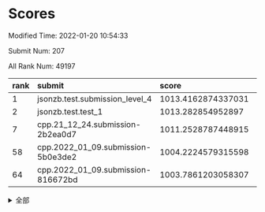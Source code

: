 # Scores

Modified Time: 2022-01-20 10:54:33

Submit Num: 207

All Rank Num: 49197

| rank |               submit               |       score        |       sigma        | pk_num |
| :--- | :--------------------------------- | :----------------- | :----------------- | :----- |
| 1    | jsonzb.test.submission_level_4     | 1013.4162874337031 | 0.840651429281273  | 948    |
| 2    | jsonzb.test.test_1                 | 1013.282854952897  | 0.8226023052644659 | 947    |
| 7    | cpp.21_12_24.submission-2b2ea0d7   | 1011.2528787448915 | 0.8037431781943016 | 949    |
| 58   | cpp.2022_01_09.submission-5b0e3de2 | 1004.2224579315598 | 0.7104647252649305 | 958    |
| 64   | cpp.2022_01_09.submission-816672bd | 1003.7861203058307 | 0.7126036648520631 | 947    |


<details>
<summary>全部</summary>

| rank |                 submit                 |       score        |       sigma        | pk_num |
| :--- | :------------------------------------- | :----------------- | :----------------- | :----- |
| 1    | jsonzb.test.submission_level_4         | 1013.4162874337031 | 0.840651429281273  | 948    |
| 2    | jsonzb.test.test_1                     | 1013.282854952897  | 0.8226023052644659 | 947    |
| 3    | gobigger.level_3.submission_level_3_41 | 1011.492979680047  | 0.7778854872276376 | 948    |
| 4    | gobigger.level_3.submission_level_3_35 | 1011.4403120641678 | 0.7715800066723721 | 948    |
| 5    | gobigger.level_3.submission_level_3_38 | 1011.4206483311324 | 0.7681303991847624 | 950    |
| 6    | gobigger.level_3.submission_level_3_37 | 1011.33478638983   | 0.7759108172382836 | 953    |
| 7    | cpp.21_12_24.submission-2b2ea0d7       | 1011.2528787448915 | 0.8037431781943016 | 949    |
| 8    | gobigger.level_3.submission_level_3_47 | 1011.0736530812726 | 0.7773135785231086 | 949    |
| 9    | gobigger.level_3.submission_level_3_24 | 1011.0150525443759 | 0.7930524088417479 | 946    |
| 10   | gobigger.level_3.submission_level_3_28 | 1010.8712876309709 | 0.7656916757509216 | 948    |
| 11   | gobigger.level_3.submission_level_3_19 | 1010.7041769977151 | 0.7624791221741766 | 947    |
| 12   | gobigger.level_3.submission_level_3_1  | 1010.6788364156037 | 0.7642318341601271 | 953    |
| 13   | gobigger.level_3.submission_level_3_29 | 1010.6499451319481 | 0.772113365984878  | 954    |
| 14   | gobigger.level_3.submission_level_3_33 | 1010.5901321594474 | 0.773968543758749  | 952    |
| 15   | gobigger.level_3.submission_level_3_49 | 1010.5373335990001 | 0.7487750620651694 | 950    |
| 16   | gobigger.level_3.submission_level_3_16 | 1010.5364395432948 | 0.7647108024503098 | 949    |
| 17   | gobigger.level_3.submission_level_3_8  | 1010.3732242920406 | 0.7765557323292626 | 952    |
| 18   | gobigger.level_3.submission_level_3_17 | 1010.3553620096534 | 0.7619936629022113 | 952    |
| 19   | gobigger.level_3.submission_level_3_36 | 1010.2158845671203 | 0.8041890406115719 | 953    |
| 20   | gobigger.level_3.submission_level_3_20 | 1010.2004238631465 | 0.7457802039627028 | 951    |
| 21   | gobigger.level_3.submission_level_3_48 | 1010.1658238072944 | 0.7582800216830787 | 951    |
| 22   | gobigger.level_3.submission_level_3_42 | 1010.0906100009108 | 0.7618484087210989 | 949    |
| 23   | gobigger.level_3.submission_level_3_10 | 1010.0858578301732 | 0.7530877389110823 | 958    |
| 24   | gobigger.level_3.submission_level_3_22 | 1010.0637161324042 | 0.7552522368940466 | 958    |
| 25   | gobigger.level_3.submission_level_3_21 | 1009.7389368577514 | 0.75923899733127   | 951    |
| 26   | gobigger.level_3.submission_level_3_23 | 1009.705314329087  | 0.7350725997856062 | 955    |
| 27   | gobigger.level_3.submission_level_3_45 | 1009.6975409279439 | 0.7579451752042786 | 953    |
| 28   | gobigger.level_3.submission_level_3_0  | 1009.6519719890094 | 0.749082072151735  | 955    |
| 29   | gobigger.level_3.submission_level_3_13 | 1009.6106656025909 | 0.7550767668654079 | 943    |
| 30   | gobigger.level_3.submission_level_3_15 | 1009.6096248985672 | 0.7507250869933453 | 946    |
| 31   | gobigger.level_3.submission_level_3_3  | 1009.5915642782319 | 0.7528812149651851 | 951    |
| 32   | gobigger.level_3.submission_level_3_43 | 1009.5863212932446 | 0.757922786676099  | 955    |
| 33   | gobigger.level_3.submission_level_3_11 | 1009.5821188633463 | 0.7440452298285359 | 946    |
| 34   | gobigger.level_3.submission_level_3_4  | 1009.5654992452808 | 0.7525864431402144 | 955    |
| 35   | gobigger.level_3.submission_level_3_2  | 1009.4628607297859 | 0.7558221786372998 | 955    |
| 36   | gobigger.level_3.submission_level_3_39 | 1009.3447283184013 | 0.7471928862505102 | 947    |
| 37   | gobigger.level_3.submission_level_3_25 | 1009.2373929347478 | 0.7600418421663245 | 947    |
| 38   | gobigger.level_3.submission_level_3_34 | 1009.1999381872645 | 0.7415342537250755 | 958    |
| 39   | gobigger.level_3.submission_level_3_40 | 1009.1850973319647 | 0.7576212034519926 | 953    |
| 40   | gobigger.level_3.submission_level_3_27 | 1009.040214398443  | 0.7351736020076147 | 949    |
| 41   | gobigger.level_3.submission_level_3_31 | 1009.0168655876635 | 0.7438450180260656 | 950    |
| 42   | gobigger.level_3.submission_level_3_30 | 1009.0040962436605 | 0.7501845849746797 | 952    |
| 43   | gobigger.level_3.submission_level_3_12 | 1008.9941041099244 | 0.7580124788373366 | 955    |
| 44   | gobigger.level_3.submission_level_3_5  | 1008.8785415083606 | 0.7420737656310383 | 951    |
| 45   | gobigger.level_3.submission_level_3_18 | 1008.8564483604631 | 0.7646055041341348 | 951    |
| 46   | gobigger.level_3.submission_level_3_26 | 1008.8376702051838 | 0.7581319874372427 | 950    |
| 47   | gobigger.level_3.submission_level_3_14 | 1008.8302432141169 | 0.7374240353482979 | 955    |
| 48   | gobigger.level_3.submission_level_3_44 | 1008.6445378407793 | 0.7334563140377831 | 945    |
| 49   | gobigger.level_3.submission_level_3_46 | 1008.6363822488207 | 0.7427271908668063 | 957    |
| 50   | gobigger.level_3.submission_level_3_9  | 1008.6146575539043 | 0.7420812409438435 | 946    |
| 51   | gobigger.level_3.submission_level_3_32 | 1008.6022473181513 | 0.7605268559988885 | 952    |
| 52   | gobigger.level_3.submission_level_3_7  | 1008.470511714674  | 0.7411768653670926 | 947    |
| 53   | gobigger.level_3.submission_level_3_6  | 1008.1454127629152 | 0.7423702023206735 | 951    |
| 54   | gobigger.level_1.submission_level_1_19 | 1004.8531498618528 | 0.7236565272950868 | 944    |
| 55   | gobigger.level_1.submission_level_1_10 | 1004.7837301289294 | 0.7121539502849489 | 953    |
| 56   | gobigger.level_1.submission_level_1_23 | 1004.5573745296169 | 0.715286371326982  | 952    |
| 57   | gobigger.level_1.submission_level_1_46 | 1004.3450777831046 | 0.7225613172268909 | 950    |
| 58   | cpp.2022_01_09.submission-5b0e3de2     | 1004.2224579315598 | 0.7104647252649305 | 958    |
| 59   | gobigger.level_1.submission_level_1_20 | 1004.2001308843752 | 0.716925871332026  | 951    |
| 60   | gobigger.level_1.submission_level_1_40 | 1004.163094070473  | 0.7160612119047455 | 950    |
| 61   | gobigger.level_1.submission_level_1_28 | 1003.9526396885099 | 0.7198781202787159 | 952    |
| 62   | gobigger.level_1.submission_level_1_25 | 1003.9063562997482 | 0.7136539023709225 | 948    |
| 63   | gobigger.level_1.submission_level_1_39 | 1003.7984396086739 | 0.7094369102337401 | 948    |
| 64   | cpp.2022_01_09.submission-816672bd     | 1003.7861203058307 | 0.7126036648520631 | 947    |
| 65   | gobigger.level_1.submission_level_1_41 | 1003.7693265271149 | 0.7240416371730498 | 952    |
| 66   | gobigger.level_1.submission_level_1_21 | 1003.6710244241236 | 0.7179654398062774 | 953    |
| 67   | gobigger.level_1.submission_level_1_4  | 1003.5723623431053 | 0.7127210176483656 | 952    |
| 68   | gobigger.level_1.submission_level_1_43 | 1003.5206587445252 | 0.7211408647641204 | 951    |
| 69   | gobigger.level_1.submission_level_1_2  | 1003.5110619251733 | 0.7113003827091531 | 956    |
| 70   | gobigger.level_1.submission_level_1_38 | 1003.5108464018547 | 0.7234225794039821 | 952    |
| 71   | gobigger.level_1.submission_level_1_27 | 1003.5053133200443 | 0.7069543676672941 | 953    |
| 72   | gobigger.level_1.submission_level_1_1  | 1003.4617118050592 | 0.711954082110086  | 953    |
| 73   | gobigger.level_1.submission_level_1_24 | 1003.3828127677294 | 0.7127769870176233 | 950    |
| 74   | gobigger.level_1.submission_level_1_29 | 1003.3687437878212 | 0.7173296479480259 | 953    |
| 75   | gobigger.level_1.submission_level_1_37 | 1003.2986752143986 | 0.7258638536536588 | 951    |
| 76   | gobigger.level_1.submission_level_1_35 | 1003.2894312030471 | 0.7247603339097844 | 954    |
| 77   | gobigger.level_1.submission_level_1_33 | 1003.27610187554   | 0.7118033169447884 | 951    |
| 78   | gobigger.level_1.submission_level_1_11 | 1003.1922568229036 | 0.7228535827428277 | 951    |
| 79   | gobigger.level_1.submission_level_1_3  | 1003.1600478855156 | 0.7016358345088745 | 946    |
| 80   | gobigger.level_1.submission_level_1_5  | 1003.1531809501499 | 0.71592423406242   | 947    |
| 81   | gobigger.level_1.submission_level_1_45 | 1003.0943586942235 | 0.7134028304478741 | 950    |
| 82   | gobigger.level_1.submission_level_1_36 | 1003.0514275526828 | 0.7139376693598283 | 954    |
| 83   | gobigger.level_1.submission_level_1_15 | 1002.9956652349853 | 0.7142624954003319 | 949    |
| 84   | gobigger.level_1.submission_level_1_42 | 1002.986281104897  | 0.7227473566967039 | 953    |
| 85   | gobigger.level_1.submission_level_1_8  | 1002.9618180145925 | 0.7214254562247544 | 951    |
| 86   | gobigger.level_1.submission_level_1_0  | 1002.9614169975    | 0.7092861833143359 | 947    |
| 87   | gobigger.level_1.submission_level_1_49 | 1002.8019568252989 | 0.7188547514093574 | 946    |
| 88   | gobigger.level_1.submission_level_1_34 | 1002.7657765852382 | 0.7127966678654283 | 953    |
| 89   | gobigger.level_1.submission_level_1_31 | 1002.7583744165584 | 0.702227270327378  | 952    |
| 90   | gobigger.level_1.submission_level_1_44 | 1002.7562755887707 | 0.7203202171986559 | 949    |
| 91   | gobigger.level_1.submission_level_1_30 | 1002.7520312065639 | 0.7035370305193905 | 954    |
| 92   | gobigger.level_1.submission_level_1_18 | 1002.7448316432444 | 0.7099815775676802 | 945    |
| 93   | gobigger.level_1.submission_level_1_47 | 1002.5883065910525 | 0.718176943204972  | 950    |
| 94   | gobigger.level_1.submission_level_1_9  | 1002.4754398409385 | 0.7080567032759805 | 950    |
| 95   | gobigger.level_1.submission_level_1_17 | 1002.4641746950233 | 0.7090477440825187 | 950    |
| 96   | gobigger.level_1.submission_level_1_7  | 1002.4337474539673 | 0.7195313256901219 | 952    |
| 97   | gobigger.level_1.submission_level_1_14 | 1002.3773142634295 | 0.7119878219254656 | 946    |
| 98   | gobigger.level_1.submission_level_1_13 | 1002.3026841100673 | 0.7111355738418984 | 947    |
| 99   | gobigger.level_1.submission_level_1_32 | 1002.2723665392604 | 0.7071012381606143 | 950    |
| 100  | gobigger.level_1.submission_level_1_22 | 1002.2594959349707 | 0.7134210719893507 | 954    |
| 101  | gobigger.level_1.submission_level_1_16 | 1002.2531457368058 | 0.7260854368992167 | 954    |
| 102  | gobigger.level_1.submission_level_1_6  | 1002.0564957429822 | 0.7192416554768413 | 951    |
| 103  | gobigger.level_1.submission_level_1_12 | 1002.0168462969406 | 0.7169888714034413 | 953    |
| 104  | gobigger.level_1.submission_level_1_26 | 1001.9997732026794 | 0.7091672257187317 | 950    |
| 105  | gobigger.level_1.submission_level_1_48 | 1001.7993034540609 | 0.7163903028613645 | 952    |
| 106  | gobigger.random.submission_random_9    | 997.7917219401845  | 0.7078652250639281 | 947    |
| 107  | gobigger.random.submission_random_3    | 997.3715487760745  | 0.721138122971017  | 956    |
| 108  | gobigger.random.submission_random_15   | 997.3191273576132  | 0.701350263619299  | 949    |
| 109  | gobigger.random.submission_random_40   | 997.0947079828283  | 0.7007499379754953 | 954    |
| 110  | gobigger.random.submission_random_18   | 996.9156414195625  | 0.7043792520761527 | 949    |
| 111  | gobigger.random.submission_random_1    | 996.7976164068584  | 0.696381765529089  | 951    |
| 112  | gobigger.random.submission_random_35   | 996.7536252386112  | 0.7055820995824481 | 949    |
| 113  | gobigger.random.submission_random_6    | 996.6787568316171  | 0.7192892087428099 | 949    |
| 114  | gobigger.random.submission_random_45   | 996.6352267274914  | 0.6990693295035303 | 952    |
| 115  | gobigger.random.submission_random_28   | 996.6273261481333  | 0.7104939819343706 | 954    |
| 116  | gobigger.random.submission_random_31   | 996.5370809735739  | 0.7120214912691909 | 951    |
| 117  | gobigger.random.submission_random_20   | 996.5199352027877  | 0.6987640277887113 | 953    |
| 118  | gobigger.random.submission_random_2    | 996.4790340905266  | 0.7126638286639324 | 949    |
| 119  | gobigger.random.submission_random_0    | 996.3989212834629  | 0.7083804284714004 | 946    |
| 120  | gobigger.random.submission_random_10   | 996.3642365716167  | 0.707009359329186  | 955    |
| 121  | gobigger.random.submission_random_47   | 996.3365422297982  | 0.7038203548756866 | 952    |
| 122  | gobigger.random.submission_random_4    | 996.279276676852   | 0.7056022526122803 | 951    |
| 123  | gobigger.random.submission_random_34   | 996.2790263955488  | 0.711068400312788  | 949    |
| 124  | gobigger.random.submission_random_26   | 996.2443978375272  | 0.6984911001713598 | 952    |
| 125  | gobigger.random.submission_random_46   | 996.2203638661476  | 0.711172611767128  | 943    |
| 126  | gobigger.random.submission_random_36   | 996.2088903786008  | 0.7225501124848808 | 952    |
| 127  | gobigger.random.submission_random_30   | 996.1877470270286  | 0.7065229422844768 | 950    |
| 128  | gobigger.random.submission_random_5    | 996.1384606907106  | 0.7043401130358542 | 954    |
| 129  | gobigger.random.submission_random_49   | 996.0924355867246  | 0.7104824528768406 | 952    |
| 130  | gobigger.random.submission_random_14   | 996.042051711319   | 0.706675653478224  | 947    |
| 131  | gobigger.random.submission_random_32   | 996.039497660084   | 0.7072170826713765 | 952    |
| 132  | gobigger.random.submission_random_24   | 996.0250682522837  | 0.7076529580941185 | 952    |
| 133  | gobigger.random.submission_random_13   | 995.9376462864757  | 0.7226560437149623 | 954    |
| 134  | gobigger.random.submission_random_48   | 995.93363065033    | 0.711162590454537  | 950    |
| 135  | gobigger.random.submission_random_16   | 995.8538999397441  | 0.712821857121256  | 956    |
| 136  | gobigger.random.submission_random_19   | 995.8150606300735  | 0.7079465355574535 | 945    |
| 137  | gobigger.random.submission_random_23   | 995.7803026256521  | 0.7081586224685771 | 953    |
| 138  | gobigger.random.submission_random_44   | 995.775818215902   | 0.7001337005353008 | 951    |
| 139  | gobigger.random.submission_random_39   | 995.76526440769    | 0.7122230669783013 | 954    |
| 140  | gobigger.random.submission_random_42   | 995.7132990535347  | 0.7193166399772999 | 945    |
| 141  | gobigger.random.submission_random_12   | 995.628411906469   | 0.7233446069871114 | 953    |
| 142  | gobigger.random.submission_random_22   | 995.6102439813035  | 0.703203833245908  | 953    |
| 143  | gobigger.random.submission_random_38   | 995.5377203221598  | 0.706163246250724  | 952    |
| 144  | gobigger.random.submission_random_37   | 995.4934020988941  | 0.7067985853008665 | 950    |
| 145  | gobigger.random.submission_random_11   | 995.3962444679821  | 0.7139668207684536 | 948    |
| 146  | gobigger.random.submission_random_17   | 995.3299455848166  | 0.7120487866219332 | 952    |
| 147  | gobigger.random.submission_random_7    | 995.1761662352842  | 0.7154741213104336 | 951    |
| 148  | gobigger.random.submission_random_29   | 995.1497468914995  | 0.7006349909845196 | 944    |
| 149  | gobigger.random.submission_random_25   | 995.1172939997662  | 0.7130438896499955 | 953    |
| 150  | gobigger.random.submission_random_33   | 995.0486223888807  | 0.7148557967254312 | 948    |
| 151  | gobigger.random.submission_random_43   | 995.0050804499643  | 0.7133945207228152 | 948    |
| 152  | gobigger.random.submission_random_27   | 994.9476486366316  | 0.7176644698601513 | 946    |
| 153  | gobigger.random.submission_random_21   | 994.9221871180587  | 0.7055728539863751 | 956    |
| 154  | gobigger.random.submission_random_41   | 994.8711840937538  | 0.715356356862505  | 947    |
| 155  | gobigger.level_2.submission_level_2_20 | 994.3484562009129  | 0.7296941525602321 | 948    |
| 156  | gobigger.random.submission_random_8    | 994.1397518243427  | 0.7422415947042388 | 952    |
| 157  | gobigger.level_2.submission_level_2_45 | 993.9344742269344  | 0.7240636245481927 | 954    |
| 158  | gobigger.level_2.submission_level_2_10 | 993.7744466329394  | 0.7329617440298728 | 946    |
| 159  | gobigger.level_2.submission_level_2_41 | 993.7593987386454  | 0.7268786020247352 | 951    |
| 160  | gobigger.level_2.submission_level_2_22 | 993.5264200724693  | 0.7330424687579444 | 949    |
| 161  | gobigger.level_2.submission_level_2_11 | 993.2476841942772  | 0.7476037086716024 | 952    |
| 162  | gobigger.level_2.submission_level_2_33 | 993.1528764884024  | 0.7506594381998989 | 951    |
| 163  | gobigger.level_2.submission_level_2_4  | 993.1493655912151  | 0.736559407880585  | 947    |
| 164  | gobigger.level_2.submission_level_2_32 | 992.9215445313795  | 0.7376158099882649 | 951    |
| 165  | gobigger.level_2.submission_level_2_0  | 992.9172149799255  | 0.7504277253196169 | 950    |
| 166  | gobigger.level_2.submission_level_2_34 | 992.756497699228   | 0.7422793558667031 | 953    |
| 167  | gobigger.level_2.submission_level_2_31 | 992.683231692364   | 0.731394964665093  | 954    |
| 168  | gobigger.level_2.submission_level_2_40 | 992.6434476522738  | 0.7450079645650053 | 950    |
| 169  | gobigger.level_2.submission_level_2_42 | 992.5876442426055  | 0.7584927970045982 | 950    |
| 170  | gobigger.level_2.submission_level_2_23 | 992.5782920996901  | 0.7355128524472739 | 958    |
| 171  | gobigger.level_2.submission_level_2_8  | 992.4740586863511  | 0.7599907137189574 | 952    |
| 172  | gobigger.level_2.submission_level_2_16 | 992.3367671739769  | 0.7415546551266916 | 954    |
| 173  | gobigger.level_2.submission_level_2_14 | 992.197251990215   | 0.7529229139296426 | 951    |
| 174  | gobigger.level_2.submission_level_2_18 | 992.1924842485101  | 0.7453440147292579 | 951    |
| 175  | gobigger.level_2.submission_level_2_30 | 992.186115228121   | 0.7365613644718181 | 952    |
| 176  | gobigger.level_2.submission_level_2_13 | 992.149478559295   | 0.7521633345955828 | 951    |
| 177  | gobigger.level_2.submission_level_2_3  | 992.0971757624278  | 0.7529622717520257 | 951    |
| 178  | gobigger.level_2.submission_level_2_35 | 992.0404045985224  | 0.7140633389150607 | 951    |
| 179  | gobigger.level_2.submission_level_2_46 | 992.0352808467876  | 0.7496641708190582 | 948    |
| 180  | gobigger.level_2.submission_level_2_28 | 992.0296464040058  | 0.7318262587038286 | 950    |
| 181  | gobigger.level_2.submission_level_2_44 | 992.0273978826712  | 0.7377210763488442 | 950    |
| 182  | gobigger.level_2.submission_level_2_29 | 992.0163522097691  | 0.7558960870711176 | 948    |
| 183  | gobigger.level_2.submission_level_2_5  | 992.0061762063871  | 0.744795768324713  | 954    |
| 184  | gobigger.level_2.submission_level_2_9  | 992.004782277012   | 0.7610432605308419 | 948    |
| 185  | gobigger.level_2.submission_level_2_1  | 991.9237472375935  | 0.7450527790234096 | 953    |
| 186  | gobigger.level_2.submission_level_2_39 | 991.8322857483734  | 0.7505772564495653 | 953    |
| 187  | gobigger.level_2.submission_level_2_17 | 991.808451918085   | 0.7350870321232342 | 950    |
| 188  | gobigger.level_2.submission_level_2_47 | 991.7734965839362  | 0.7390497858002244 | 946    |
| 189  | gobigger.level_2.submission_level_2_49 | 991.7568530580055  | 0.7471686964509779 | 947    |
| 190  | gobigger.level_2.submission_level_2_37 | 991.704181095167   | 0.7339164881446166 | 951    |
| 191  | gobigger.level_2.submission_level_2_36 | 991.6721479994916  | 0.7454284993030968 | 952    |
| 192  | gobigger.level_2.submission_level_2_24 | 991.5732122390122  | 0.7366185819204842 | 947    |
| 193  | gobigger.level_2.submission_level_2_25 | 991.5207884031619  | 0.7434141068478259 | 950    |
| 194  | gobigger.level_2.submission_level_2_19 | 991.5085426078385  | 0.7571885507577245 | 955    |
| 195  | gobigger.level_2.submission_level_2_26 | 991.4429645587444  | 0.7523598186014845 | 951    |
| 196  | gobigger.level_2.submission_level_2_2  | 991.4180252895277  | 0.7614268037389859 | 948    |
| 197  | gobigger.level_2.submission_level_2_12 | 991.3600717357282  | 0.7727317933704989 | 948    |
| 198  | gobigger.level_2.submission_level_2_27 | 991.315017839847   | 0.7526923382384342 | 951    |
| 199  | gobigger.level_2.submission_level_2_43 | 991.2065667787937  | 0.7556398153531932 | 954    |
| 200  | gobigger.level_2.submission_level_2_7  | 991.1292946253637  | 0.7644458987116973 | 946    |
| 201  | gobigger.level_2.submission_level_2_15 | 991.1233119276022  | 0.7624651623458328 | 948    |
| 202  | gobigger.level_2.submission_level_2_21 | 990.9093549389427  | 0.7509617966722156 | 950    |
| 203  | gobigger.level_2.submission_level_2_6  | 990.6958331385066  | 0.7561917630537486 | 951    |
| 204  | gobigger.level_2.submission_level_2_38 | 990.3157411656167  | 0.772303613762093  | 953    |
| 205  | gobigger.level_2.submission_level_2_48 | 990.0405083106383  | 0.778535889658756  | 956    |
| 206  | gobigger.none.submission_none_0        | 977.6672478519146  | 1.453186413881175  | 942    |
| 207  | gobigger.none.submission_none_1        | 976.6328647531376  | 1.438782826920183  | 947    |

</details>